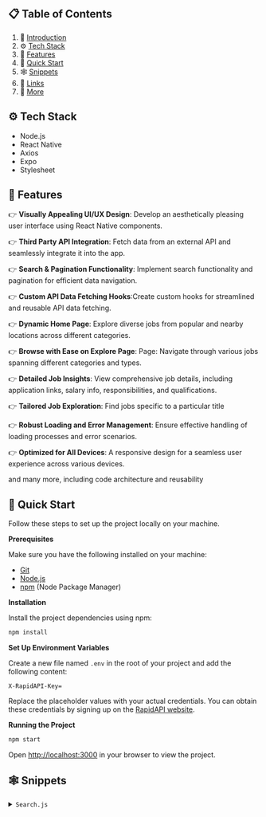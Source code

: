 

## 📋 <a name="table">Table of Contents</a>

1. 🤖 [Introduction](#introduction)
2. ⚙️ [Tech Stack](#tech-stack)
3. 🔋 [Features](#features)
4. 🤸 [Quick Start](#quick-start)
5. 🕸️ [Snippets](#snippets)
6. 🔗 [Links](#links)
7. 🚀 [More](#more)


## <a name="tech-stack">⚙️ Tech Stack</a>

- Node.js
- React Native
- Axios
- Expo
- Stylesheet

## <a name="features">🔋 Features</a>

👉 **Visually Appealing UI/UX Design**: Develop an aesthetically pleasing user interface using React Native components.

👉 **Third Party API Integration**: Fetch data from an external API and seamlessly integrate it into the app.

👉 **Search & Pagination Functionality**: Implement search functionality and pagination for efficient data navigation.

👉 **Custom API Data Fetching Hooks**:Create custom hooks for streamlined and reusable API data fetching.

👉 **Dynamic Home Page**: Explore diverse jobs from popular and nearby locations across different categories.

👉 **Browse with Ease on Explore Page**: Page: Navigate through various jobs spanning different categories and types.

👉 **Detailed Job Insights**: View comprehensive job details, including application links, salary info, responsibilities, and qualifications.

👉 **Tailored Job Exploration**: Find jobs specific to a particular title 

👉 **Robust Loading and Error Management**: Ensure effective handling of loading processes and error scenarios. 

👉 **Optimized for All Devices**: A responsive design for a seamless user experience across various devices.

and many more, including code architecture and reusability 

## <a name="quick-start">🤸 Quick Start</a>

Follow these steps to set up the project locally on your machine.

**Prerequisites**

Make sure you have the following installed on your machine:

- [Git](https://git-scm.com/)
- [Node.js](https://nodejs.org/en)
- [npm](https://www.npmjs.com/) (Node Package Manager)


**Installation**

Install the project dependencies using npm:

```bash
npm install
```

**Set Up Environment Variables**

Create a new file named `.env` in the root of your project and add the following content:

```env
X-RapidAPI-Key=
```

Replace the placeholder values with your actual credentials. You can obtain these credentials by signing up on the [RapidAPI website](https://rapidapi.com/letscrape-6bRBa3QguO5/api/jsearch).

**Running the Project**

```bash
npm start
```

Open [http://localhost:3000](http://localhost:3000) in your browser to view the project.

## <a name="snippets">🕸️ Snippets</a>

<details>
<summary><code>Search.js</code></summary>

```javascript
import React, { useEffect, useState } from 'react'
import { ActivityIndicator, FlatList, Image, TouchableOpacity, View } from 'react-native'
import { Stack, useRouter, useSearchParams } from 'expo-router'
import { Text, SafeAreaView } from 'react-native'
import axios from 'axios'

import { ScreenHeaderBtn, NearbyJobCard } from '../../components'
import { COLORS, icons, SIZES } from '../../constants'
import styles from '../../styles/search'

const JobSearch = () => {
    const params = useSearchParams();
    const router = useRouter()

    const [searchResult, setSearchResult] = useState([]);
    const [searchLoader, setSearchLoader] = useState(false);
    const [searchError, setSearchError] = useState(null);
    const [page, setPage] = useState(1);

    const handleSearch = async () => {
        setSearchLoader(true);
        setSearchResult([])

        try {
            const options = {
                method: "GET",
                url: `https://jsearch.p.rapidapi.com/search`,
                headers: {
                    "X-RapidAPI-Key": '',
                    "X-RapidAPI-Host": "jsearch.p.rapidapi.com",
                },
                params: {
                    query: params.id,
                    page: page.toString(),
                },
            };

            const response = await axios.request(options);
            setSearchResult(response.data.data);
        } catch (error) {
            setSearchError(error);
            console.log(error);
        } finally {
            setSearchLoader(false);
        }
    };

    const handlePagination = (direction) => {
        if (direction === 'left' && page > 1) {
            setPage(page - 1)
            handleSearch()
        } else if (direction === 'right') {
            setPage(page + 1)
            handleSearch()
        }
    }

    useEffect(() => {
        handleSearch()
    }, [])

    return (
        <SafeAreaView style={{ flex: 1, backgroundColor: COLORS.lightWhite }}>
            <Stack.Screen
                options={{
                    headerStyle: { backgroundColor: COLORS.lightWhite },
                    headerShadowVisible: false,
                    headerLeft: () => (
                        <ScreenHeaderBtn
                            iconUrl={icons.left}
                            dimension='60%'
                            handlePress={() => router.back()}
                        />
                    ),
                    headerTitle: "",
                }}
            />

            <FlatList
                data={searchResult}
                renderItem={({ item }) => (
                    <NearbyJobCard
                        job={item}
                        handleNavigate={() => router.push(`/job-details/${item.job_id}`)}
                    />
                )}
                keyExtractor={(item) => item.job_id}
                contentContainerStyle={{ padding: SIZES.medium, rowGap: SIZES.medium }}
                ListHeaderComponent={() => (
                    <>
                        <View style={styles.container}>
                            <Text style={styles.searchTitle}>{params.id}</Text>
                            <Text style={styles.noOfSearchedJobs}>Job Opportunities</Text>
                        </View>
                        <View style={styles.loaderContainer}>
                            {searchLoader ? (
                                <ActivityIndicator size='large' color={COLORS.primary} />
                            ) : searchError && (
                                <Text>Oops something went wrong</Text>
                            )}
                        </View>
                    </>
                )}
                ListFooterComponent={() => (
                    <View style={styles.footerContainer}>
                        <TouchableOpacity
                            style={styles.paginationButton}
                            onPress={() => handlePagination('left')}
                        >
                            <Image
                                source={icons.chevronLeft}
                                style={styles.paginationImage}
                                resizeMode="contain"
                            />
                        </TouchableOpacity>
                        <View style={styles.paginationTextBox}>
                            <Text style={styles.paginationText}>{page}</Text>
                        </View>
                        <TouchableOpacity
                            style={styles.paginationButton}
                            onPress={() => handlePagination('right')}
                        >
                            <Image
                                source={icons.chevronRight}
                                style={styles.paginationImage}
                                resizeMode="contain"
                            />
                        </TouchableOpacity>
                    </View>
                )}
            />
        </SafeAreaView>
    )
}

export default JobSearch
```
</details>


